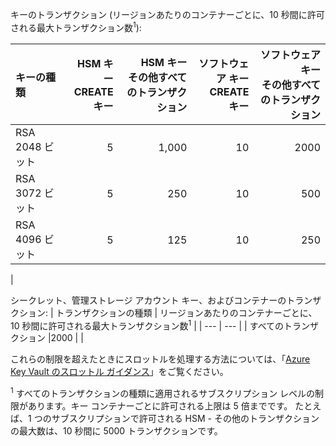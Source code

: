 キーのトランザクション (リージョンあたりのコンテナーごとに、10 秒間に許可される最大トランザクション数<sup>1</sup>):

|キーの種類|HSM キー<br>CREATE キー|HSM キー<br>その他すべてのトランザクション|ソフトウェア キー<br>CREATE キー|ソフトウェア キー<br>その他すべてのトランザクション|
|:---|---:|---:|---:|---:|
|RSA 2048 ビット|5|1,000|10|2000|
|RSA 3072 ビット|5|250|10|500|
|RSA 4096 ビット|5|125|10|250|
|

シークレット、管理ストレージ アカウント キー、およびコンテナーのトランザクション:
| トランザクションの種類 | リージョンあたりのコンテナーごとに、10 秒間に許可される最大トランザクション数<sup>1</sup> |
| --- | --- |
| すべてのトランザクション |2000 |
|

これらの制限を超えたときにスロットルを処理する方法については、「[Azure Key Vault のスロットル ガイダンス](../key-vault/key-vault-ovw-throttling.md)」をご覧ください。

<sup>1</sup> すべてのトランザクションの種類に適用されるサブスクリプション レベルの制限があります。キー コンテナーごとに許可される上限は 5 倍までです。 たとえば、1 つのサブスクリプションで許可される HSM - その他のトランザクションの最大数は、10 秒間に 5000 トランザクションです。
